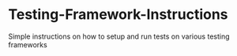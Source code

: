 # Testing-Framework-Instructions
Simple instructions on how to setup and run tests on various testing frameworks
